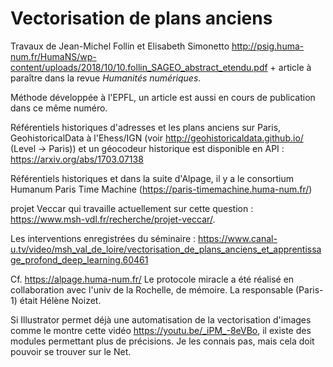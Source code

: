 # Vectorisation de plans anciens

Travaux de Jean-Michel Follin et Elisabeth Simonetto http://psig.huma-num.fr/HumaNS/wp-content/uploads/2018/10/10.follin_SAGEO_abstract_etendu.pdf + article à paraître dans la revue *Humanités numériques*.

Méthode développée à l'EPFL, un article est aussi en cours de publication dans ce même numéro.

Référentiels historiques d'adresses et les plans anciens sur Paris, GeohistoricalData à l'Ehess/IGN (voir http://geohistoricaldata.github.io/ (Level -> Paris)) et un géocodeur historique est disponible en API : https://arxiv.org/abs/1703.07138

Référentiels historiques et dans la suite d'Alpage, il y a le consortium Humanum Paris Time Machine (https://paris-timemachine.huma-num.fr/)

projet Veccar qui travaille actuellement sur cette question : https://www.msh-vdl.fr/recherche/projet-veccar/.

Les interventions enregistrées du séminaire : https://www.canal-u.tv/video/msh_val_de_loire/vectorisation_de_plans_anciens_et_apprentissage_profond_deep_learning.60461

Cf. https://alpage.huma-num.fr/
Le protocole miracle a été réalisé en collaboration avec l'univ de la Rochelle, de mémoire.
La responsable (Paris-1) était Hélène Noizet.

Si Illustrator permet déjà une automatisation de la vectorisation d'images comme le montre cette vidéo https://youtu.be/_iPM_-8eVBo, il existe des modules permettant plus de précisions.
Je les connais pas, mais cela doit pouvoir se trouver sur le Net.